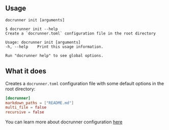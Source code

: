 ## Usage
```
docrunner init [arguments]
```

```
$ docrunner init --help
Create a `docrunner.toml` configuration file in the root directory

Usage: docrunner init [arguments]
-h, --help    Print this usage information.

Run "docrunner help" to see global options.
```

## What it does
Creates a `docrunner.toml` configuration file with some default options in the root directory:

```toml
[docrunner]
markdown_paths = ["README.md"]
multi_file = false
recursive = false
```
You can learn more about docrunner configuration [here](/docs/configuration)

